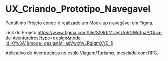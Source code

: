 # UX_Criando_Prototipo_Navegavel
Penúltimo Projeto aonde é realizado um Mock-up navegável em Figma.

Link do Projeto
https://www.figma.com/file/S28rtrVUiyti7pRGWp1pJP/Guia-de-Aventureiros?type=design&node-id=0%3A1&mode=design&t=asVwxfwLRgiqmXY0-1

Aplicativo de Aventureiros no estilo Viagem/Turismo, mesclado com RPG.
